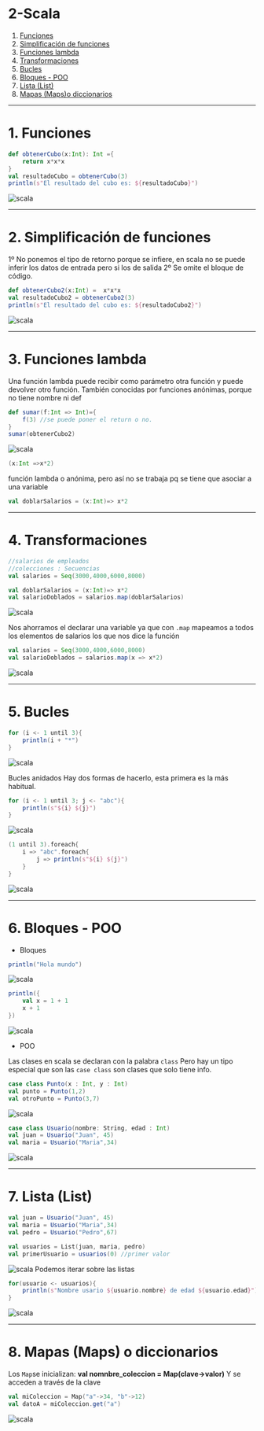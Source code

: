 # 2-Scala
1. [Funciones](#schema1)
2. [Simplificación de funciones](#schema2)
3. [Funciones lambda](#schema3)
4. [Transformaciones](#schema4)
5. [Bucles](#schema5)
6. [Bloques - POO](#schema6)
7. [Lista (List)](#schema7)
8. [Mapas (Maps)o diccionarios](#schema8)
<hr>

<a name="schema1"></a>

# 1. Funciones
~~~scala
def obtenerCubo(x:Int): Int ={
    return x*x*x
}
val resultadoCubo = obtenerCubo(3)
println(s"El resultado del cubo es: ${resultadoCubo}")
~~~
![scala](./images/001.png)


<hr>

<a name="schema2"></a>

# 2.  Simplificación de funciones
1º No ponemos el tipo de retorno porque se infiere, en scala no se puede inferir los datos de entrada pero si los de salida
2º Se omite el bloque de código.

~~~scala
def obtenerCubo2(x:Int) =  x*x*x
val resultadoCubo2 = obtenerCubo2(3)
println(s"El resultado del cubo es: ${resultadoCubo2}")
~~~
![scala](./images/002.png)

<hr>

<a name="schema3"></a>


# 3. Funciones lambda
Una función lambda puede recibir como parámetro otra función y puede devolver otro función.
También conocidas por funciones anónimas, porque no tiene nombre ni def

~~~scala
def sumar(f:Int => Int)={
    f(3) //se puede poner el return o no.
}
sumar(obtenerCubo2)
~~~
![scala](./images/003.png)

~~~scala
(x:Int =>x*2) 
~~~
función lambda o anónima, pero así no se trabaja pq se tiene que asociar a una variable
~~~scala 
val doblarSalarios = (x:Int)=> x*2
~~~

<hr>

<a name="schema4"></a>


# 4. Transformaciones

~~~scala
//salarios de empleados
//colecciones : Secuencias
val salarios = Seq(3000,4000,6000,8000)

val doblarSalarios = (x:Int)=> x*2
val salarioDoblados = salarios.map(doblarSalarios)

~~~
![scala](./images/004.png)

Nos ahorramos el declarar una variable ya que con `.map` mapeamos a todos los elementos de salarios los que nos dice la función
~~~scala
val salarios = Seq(3000,4000,6000,8000)
val salarioDoblados = salarios.map(x => x*2)

~~~
![scala](./images/005.png)

<hr>

<a name="schema5"></a>


# 5. Bucles
~~~scala
for (i <- 1 until 3){
    println(i + "*")
}
~~~
![scala](./images/006.png)

Bucles anidados
Hay dos formas de hacerlo, esta primera es la más habitual.
~~~scala
for (i <- 1 until 3; j <- "abc"){
    println(s"${i} ${j}")
}
~~~
![scala](./images/007.png)

~~~scala
(1 until 3).foreach{
    i => "abc".foreach{
        j => println(s"${i} ${j}")
    }
}
~~~

![scala](./images/008.png)


<hr>

<a name="schema6"></a>


# 6. Bloques - POO
- Bloques
~~~scala
println("Hola mundo")
~~~

![scala](./images/009.png)
~~~scala
println({
    val x = 1 + 1
    x + 1 
})
~~~
![scala](./images/010.png)
- POO

Las clases en scala se declaran con la palabra `class`
Pero hay un tipo especial que son las `case class` son clases que solo tiene info.
~~~scala
case class Punto(x : Int, y : Int)
val punto = Punto(1,2)
val otroPunto = Punto(3,7)
~~~
![scala](./images/011.png)

~~~scala
case class Usuario(nombre: String, edad : Int)
val juan = Usuario("Juan", 45)
val maria = Usuario("Maria",34)
~~~
![scala](./images/012.png)

<hr>

<a name="schema7"></a>

# 7. Lista (List)
~~~scala
val juan = Usuario("Juan", 45)
val maria = Usuario("Maria",34)
val pedro = Usuario("Pedro",67)
~~~
~~~scala
val usuarios = List(juan, maria, pedro)
val primerUsuario = usuarios(0) //primer valor
~~~
![scala](./images/013.png)
Podemos iterar sobre las listas

~~~scala
for(usuario <- usuarios){
    println(s"Nombre usario ${usuario.nombre} de edad ${usuario.edad}")
}
~~~
![scala](./images/014.png)
<hr>

<a name="schema8"></a>

# 8. Mapas (Maps) o diccionarios
Los `Map`se inicializan:
**val nomnbre_coleccion = Map(clave->valor)**
Y se acceden a través de la clave
~~~scala
val miColeccion = Map("a"->34, "b"->12)
val datoA = miColeccion.get("a")
~~~
![scala](./images/015.png)